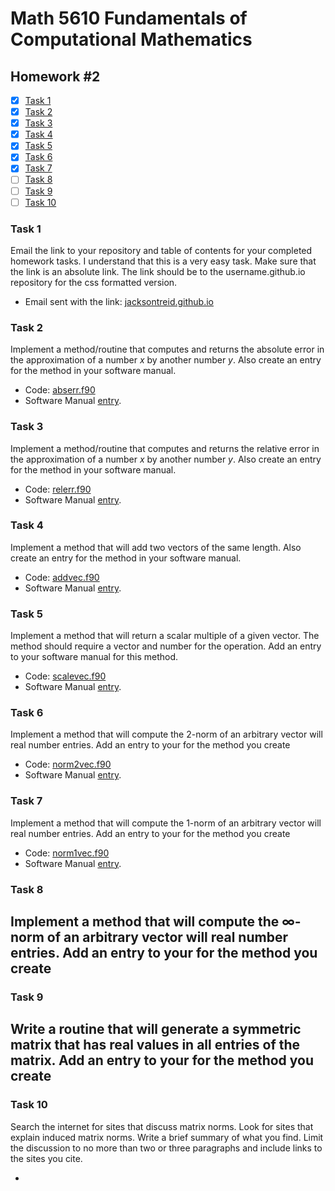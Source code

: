 # Math 5610 Fundamentals of Computational Mathematics

## Homework #2

- [x] [Task 1](#task-1)
- [x] [Task 2](#task-2)
- [x] [Task 3](#task-3)
- [x] [Task 4](#task-4)
- [x] [Task 5](#task-5)
- [x] [Task 6](#task-6)
- [x] [Task 7](#task-7)
- [ ] [Task 8](#task-8)
- [ ] [Task 9](#task-9)
- [ ] [Task 10](#task-10)

### Task 1
Email the link to your repository and table of contents for your completed homework tasks. I understand that this is a very easy task. Make sure that the link is an absolute link. The link should be to the username.github.io repository for the css formatted version.
- Email sent with the link: [jacksontreid.github.io](https://jacksontreid.github.io/)

### Task 2
Implement a method/routine that computes and returns the absolute error in the approximation of a number _x_ by another number _y_. Also create an entry for the method in your software manual.
- Code: [abserr.f90](abserr.f90)
- Software Manual [entry](Software_Manual/abserr.md).

### Task 3
Implement a method/routine that computes and returns the relative error in the approximation of a number _x_ by another number _y_. Also create an entry for the method in your software manual.
- Code: [relerr.f90](relerr.f90)
- Software Manual [entry](Software_Manual/relerr.md).

### Task 4
Implement a method that will add two vectors of the same length. Also create an entry for the method in your software manual.
- Code: [addvec.f90](addvec.f90)
- Software Manual [entry](Software_Manual/addvec.md).

### Task 5
Implement a method that will return a scalar multiple of a given vector. The method should require a vector and number for the operation. Add an entry to your software manual for this method.
- Code: [scalevec.f90](scalevec.f90)
- Software Manual [entry](Software_Manual/scalevec.md).

### Task 6
Implement a method that will compute the 2-norm of an arbitrary vector will real number entries. Add an entry to your for the method you create
- Code: [norm2vec.f90](norm2vec.f90)
- Software Manual [entry](Software_Manual/norm2vec.md).

### Task 7
Implement a method that will compute the 1-norm of an arbitrary vector will real number entries. Add an entry to your for the method you create
- Code: [norm1vec.f90](norm1vec.f90)
- Software Manual [entry](Software_Manual/norm1vec.md).

### Task 8
Implement a method that will compute the ∞-norm of an arbitrary vector will real number entries. Add an entry to your for the method you create
- 

### Task 9
Write a routine that will generate a symmetric matrix that has real values in all entries of the matrix. Add an entry to your for the method you create
- 

### Task 10
Search the internet for sites that discuss matrix norms. Look for sites that explain induced matrix norms. Write a brief summary of what you find. Limit the discussion to no more than two or three paragraphs and include links to the sites you cite.

- 